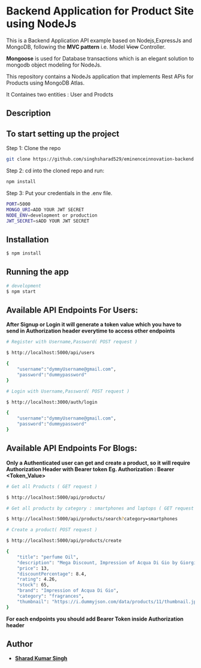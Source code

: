 # Backend Application for Product Site using NodeJs

This is a Backend Application API example based on Nodejs,ExpressJs and MongoDB, following the **MVC pattern** i.e. Model ~~View~~ Controller.

**Mongoose** is used for Database transactions which is an elegant solution to mongodb object modeling for NodeJs.

This repository contains a NodeJs application that implements Rest APis for Products using MongoDB Atlas.

It Containes two entities : User and Prodcts

## Description

## To start setting up the project

Step 1: Clone the repo

```bash
git clone https://github.com/singhsharad529/eminenceinnovation-backend
```

Step 2: cd into the cloned repo and run:

```bash
npm install
```

Step 3: Put your credentials in the .env file.

```bash
PORT=5000
MONGO_URI=ADD YOUR JWT SECRET
NODE_ENV=development or production
JWT_SECRET=sADD YOUR JWT SECRET
```

## Installation

```bash
$ npm install

```

## Running the app

```bash
# development
$ npm start

```

## Available API Endpoints For Users:

**After Signup or Login it will generate a token value which you have to send in Authorization header everytime to access other endpoints**

```bash
# Register with Username,Password( POST request )

$ http://localhost:5000/api/users

{
	"username":"dymmyUsername@gmail.com",
    "password":"dummypassword"
}

# Login with Username,Password( POST request )

$ http://localhost:3000/auth/login

{
    "username":"dymmyUsername@gmail.com",
    "password":"dummypassword"
}

```

## Available API Endpoints For Blogs:

**Only a Authenticated user can get and create a product, so it will require Authorization Header with Bearer token**
**Eg. Authorization : Bearer <Token_Value>**

```bash
# Get all Products ( GET request )

$ http://localhost:5000/api/products/

# Get all products by category : smartphones and laptops ( GET request )

$ http://localhost:5000/api/products/search?category=smartphones

# Create a product( POST request )

$ http://localhost:5000/api/products/create

{
    "title": "perfume Oil",
    "description": "Mega Discount, Impression of Acqua Di Gio by GiorgioArmani concentrated attar perfume Oil",
    "price": 13,
    "discountPercentage": 8.4,
    "rating": 4.26,
    "stock": 65,
    "brand": "Impression of Acqua Di Gio",
    "category": "fragrances",
    "thumbnail": "https://i.dummyjson.com/data/products/11/thumbnail.jpg"
}

```

**For each endpoints you should add Bearer Token inside Authorization header**

## Author

- [**Sharad Kumar Singh**](https://singhsharad529.github.io/sharad-portfolio/)

```

```
